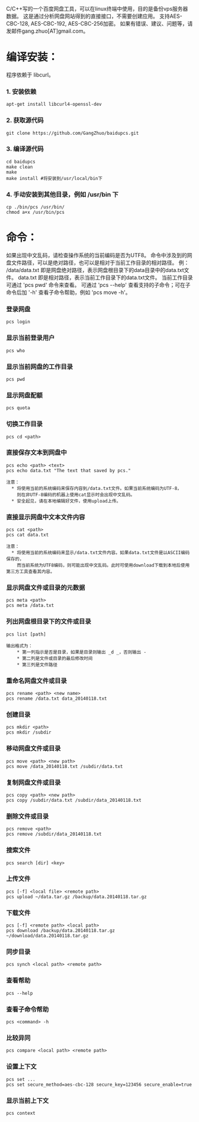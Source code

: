 C/C++写的一个百度网盘工具，可以在linux终端中使用，目的是备份vps服务器数据。
这是通过分析网盘网站得到的直接接口，不需要创建应用。
支持AES-CBC-128, AES-CBC-192, AES-CBC-256加密。
如果有错误、建议、问题等，请发邮件gang.zhuo[AT]gmail.com。


编译安装：
===================================
程序依赖于 libcurl。

### 1. 安装依赖
    apt-get install libcurl4-openssl-dev
### 2. 获取源代码
    git clone https://github.com/GangZhuo/baidupcs.git
### 3. 编译源代码
    cd baidupcs
    make clean
    make
    make install #将安装到/usr/local/bin下
### 4. 手动安装到其他目录，例如 /usr/bin 下 
    cp ./bin/pcs /usr/bin/
    chmod a+x /usr/bin/pcs

命令：
===================================
如果出现中文乱码，请检查操作系统的当前编码是否为UTF8。
命令中涉及到的网盘文件路径，可以是绝对路径，也可以是相对于当前工作目录的相对路径。
例：
    /data/data.txt 即是网盘绝对路径，表示网盘根目录下的data目录中的data.txt文件。
    data.txt 即是相对路径，表示当前工作目录下的data.txt文件。
    当前工作目录可通过 'pcs pwd' 命令来查看。
    可通过 'pcs --help' 查看支持的子命令；可在子命令后加 '-h' 查看子命令帮助，例如 'pcs move -h'。


### 登录网盘
    pcs login

### 显示当前登录用户
    pcs who

### 显示当前网盘的工作目录
    pcs pwd

### 显示网盘配额
    pcs quota

### 切换工作目录
    pcs cd <path>

### 直接保存文本到网盘中
    pcs echo <path> <text>
    pcs echo data.txt "The text that saved by pcs."

    注意：
      * 将使用当前的系统编码来保存内容到/data.txt文件。如果当前系统编码为UTF-8，
        则在非UTF-8编码的机器上使用cat显示时会出现中文乱码。
      * 安全起见，请在本地编辑好文件，使用upload上传。

### 直接显示网盘中文本文件内容
    pcs cat <path>
    pcs cat data.txt

    注意：
      * 将使用当前的系统编码来显示/data.txt文件内容。如果data.txt文件是以ASCII编码保存的，
        而当前系统为UTF8编码，则可能出现中文乱码。此时可使用download下载到本地后使用第三方工具查看其内容。

### 显示网盘文件或目录的元数据
    pcs meta <path>
    pcs meta /data.txt

### 列出网盘根目录下的文件或目录
    pcs list [path]

    输出格式为：
        * 第一列指示是否是目录，如果是目录则输出 _d _，否则输出 -
        * 第二列是文件或目录的最后修改时间
        * 第三列是文件路径

### 重命名网盘文件或目录
    pcs rename <path> <new name>
    pcs rename /data.txt data_20140118.txt

### 创建目录
    pcs mkdir <path>
    pcs mkdir /subdir

### 移动网盘文件或目录
    pcs move <path> <new path>
    pcs move /data_20140118.txt /subdir/data.txt

### 复制网盘文件或目录
    pcs copy <path> <new path>
    pcs copy /subdir/data.txt /subdir/data_20140118.txt

### 删除文件或目录
    pcs remove <path>
    pcs remove /subdir/data_20140118.txt

### 搜索文件
    pcs search [dir] <key>

### 上传文件
    pcs [-f] <local file> <remote path>
    pcs upload ~/data.tar.gz /backup/data.20140118.tar.gz

### 下载文件
    pcs [-f] <remote path> <local path>
    pcs download /backup/data.20140118.tar.gz ~/download/data.20140118.tar.gz

### 同步目录
    pcs synch <local path> <remote path>

### 查看帮助
    pcs --help

### 查看子命令帮助
    pcs <command> -h

### 比较异同
    pcs compare <local path> <remote path>

### 设置上下文
    pcs set ...
    pcs set secure_method=aes-cbc-128 secure_key=123456 secure_enable=true

### 显示当前上下文
    pcs context

    
